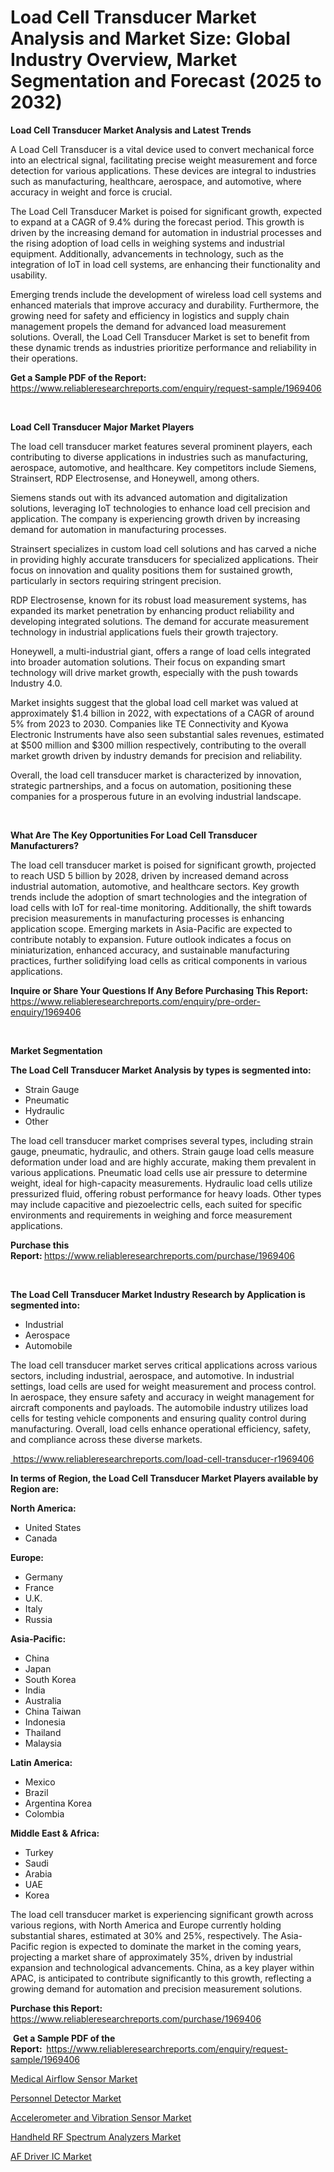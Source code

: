 <p><h1>Load Cell Transducer Market Analysis and Market Size: Global Industry Overview, Market Segmentation and Forecast (2025 to 2032)</h1></p><p><strong>Load Cell Transducer Market Analysis and Latest Trends</strong></p>
<p><p>A Load Cell Transducer is a vital device used to convert mechanical force into an electrical signal, facilitating precise weight measurement and force detection for various applications. These devices are integral to industries such as manufacturing, healthcare, aerospace, and automotive, where accuracy in weight and force is crucial. </p><p>The Load Cell Transducer Market is poised for significant growth, expected to expand at a CAGR of 9.4% during the forecast period. This growth is driven by the increasing demand for automation in industrial processes and the rising adoption of load cells in weighing systems and industrial equipment. Additionally, advancements in technology, such as the integration of IoT in load cell systems, are enhancing their functionality and usability. </p><p>Emerging trends include the development of wireless load cell systems and enhanced materials that improve accuracy and durability. Furthermore, the growing need for safety and efficiency in logistics and supply chain management propels the demand for advanced load measurement solutions. Overall, the Load Cell Transducer Market is set to benefit from these dynamic trends as industries prioritize performance and reliability in their operations.</p></p>
<p><strong>Get a Sample PDF of the Report:&nbsp;</strong> <a href="https://www.reliableresearchreports.com/enquiry/request-sample/1969406?utm_campaign=13&utm_medium=2&utm_source=Github&utm_content=ia&utm_term=11022025&utm_id=load-cell-transducer">https://www.reliableresearchreports.com/enquiry/request-sample/1969406</a></p>
<p>&nbsp;</p>
<p><strong>Load Cell Transducer Major Market Players</strong></p>
<p><p>The load cell transducer market features several prominent players, each contributing to diverse applications in industries such as manufacturing, aerospace, automotive, and healthcare. Key competitors include Siemens, Strainsert, RDP Electrosense, and Honeywell, among others.</p><p>Siemens stands out with its advanced automation and digitalization solutions, leveraging IoT technologies to enhance load cell precision and application. The company is experiencing growth driven by increasing demand for automation in manufacturing processes.</p><p>Strainsert specializes in custom load cell solutions and has carved a niche in providing highly accurate transducers for specialized applications. Their focus on innovation and quality positions them for sustained growth, particularly in sectors requiring stringent precision.</p><p>RDP Electrosense, known for its robust load measurement systems, has expanded its market penetration by enhancing product reliability and developing integrated solutions. The demand for accurate measurement technology in industrial applications fuels their growth trajectory.</p><p>Honeywell, a multi-industrial giant, offers a range of load cells integrated into broader automation solutions. Their focus on expanding smart technology will drive market growth, especially with the push towards Industry 4.0.</p><p>Market insights suggest that the global load cell market was valued at approximately $1.4 billion in 2022, with expectations of a CAGR of around 5% from 2023 to 2030. Companies like TE Connectivity and Kyowa Electronic Instruments have also seen substantial sales revenues, estimated at $500 million and $300 million respectively, contributing to the overall market growth driven by industry demands for precision and reliability.</p><p>Overall, the load cell transducer market is characterized by innovation, strategic partnerships, and a focus on automation, positioning these companies for a prosperous future in an evolving industrial landscape.</p></p>
<p>&nbsp;</p>
<p><strong>What Are The Key Opportunities For Load Cell Transducer Manufacturers?</strong></p>
<p><p>The load cell transducer market is poised for significant growth, projected to reach USD 5 billion by 2028, driven by increased demand across industrial automation, automotive, and healthcare sectors. Key growth trends include the adoption of smart technologies and the integration of load cells with IoT for real-time monitoring. Additionally, the shift towards precision measurements in manufacturing processes is enhancing application scope. Emerging markets in Asia-Pacific are expected to contribute notably to expansion. Future outlook indicates a focus on miniaturization, enhanced accuracy, and sustainable manufacturing practices, further solidifying load cells as critical components in various applications.</p></p>
<p><strong>Inquire or Share Your Questions If Any Before Purchasing This Report:</strong> <a href="https://www.reliableresearchreports.com/enquiry/pre-order-enquiry/1969406?utm_campaign=13&utm_medium=2&utm_source=Github&utm_content=ia&utm_term=11022025&utm_id=load-cell-transducer">https://www.reliableresearchreports.com/enquiry/pre-order-enquiry/1969406</a></p>
<p>&nbsp;</p>
<p><strong>Market Segmentation</strong></p>
<p><strong>The Load Cell Transducer Market Analysis by types is segmented into:</strong></p>
<p><ul><li>Strain Gauge</li><li>Pneumatic</li><li>Hydraulic</li><li>Other</li></ul></p>
<p><p>The load cell transducer market comprises several types, including strain gauge, pneumatic, hydraulic, and others. Strain gauge load cells measure deformation under load and are highly accurate, making them prevalent in various applications. Pneumatic load cells use air pressure to determine weight, ideal for high-capacity measurements. Hydraulic load cells utilize pressurized fluid, offering robust performance for heavy loads. Other types may include capacitive and piezoelectric cells, each suited for specific environments and requirements in weighing and force measurement applications.</p></p>
<p><strong>Purchase this Report:&nbsp;</strong><a href="https://www.reliableresearchreports.com/purchase/1969406?utm_campaign=13&utm_medium=2&utm_source=Github&utm_content=ia&utm_term=11022025&utm_id=load-cell-transducer">https://www.reliableresearchreports.com/purchase/1969406</a></p>
<p>&nbsp;</p>
<p><strong>The Load Cell Transducer Market Industry Research by Application is segmented into:</strong></p>
<p><ul><li>Industrial</li><li>Aerospace</li><li>Automobile</li></ul></p>
<p><p>The load cell transducer market serves critical applications across various sectors, including industrial, aerospace, and automotive. In industrial settings, load cells are used for weight measurement and process control. In aerospace, they ensure safety and accuracy in weight management for aircraft components and payloads. The automobile industry utilizes load cells for testing vehicle components and ensuring quality control during manufacturing. Overall, load cells enhance operational efficiency, safety, and compliance across these diverse markets.</p></p>
<p><a href="https://www.reliableresearchreports.com/load-cell-transducer-r1969406?utm_campaign=13&utm_medium=2&utm_source=Github&utm_content=ia&utm_term=11022025&utm_id=load-cell-transducer">&nbsp;https://www.reliableresearchreports.com/load-cell-transducer-r1969406</a></p>
<p><strong>In terms of Region, the Load Cell Transducer Market Players available by Region are:</strong></p>
<p>
    <p> <strong> North America: </strong>
        <ul>
            <li>United States</li>
            <li>Canada</li>
        </ul>
        </p> 
    <p> <strong> Europe: </strong>
        <ul>
            <li>Germany</li>
            <li>France</li>
            <li>U.K.</li>
            <li>Italy</li>
            <li>Russia</li>
        </ul>
        </p> 
    <p> <strong> Asia-Pacific: </strong>
        <ul>
            <li>China</li>
            <li>Japan</li>
            <li>South Korea</li>
            <li>India</li>
            <li>Australia</li>
            <li>China Taiwan</li>
            <li>Indonesia</li>
            <li>Thailand</li>
            <li>Malaysia</li>
        </ul>
        </p> 
    <p> <strong> Latin America: </strong>
        <ul>
            <li>Mexico</li>
            <li>Brazil</li>
            <li>Argentina Korea</li>
            <li>Colombia</li>
        </ul>
        </p> 
    <p> <strong> Middle East & Africa: </strong>
        <ul>
            <li>Turkey</li>
            <li>Saudi</li>
            <li>Arabia</li>
            <li>UAE</li>
            <li>Korea</li>
        </ul>
    </p>
    </p>
<p><p>The load cell transducer market is experiencing significant growth across various regions, with North America and Europe currently holding substantial shares, estimated at 30% and 25%, respectively. The Asia-Pacific region is expected to dominate the market in the coming years, projecting a market share of approximately 35%, driven by industrial expansion and technological advancements. China, as a key player within APAC, is anticipated to contribute significantly to this growth, reflecting a growing demand for automation and precision measurement solutions.</p></p>
<p><strong>Purchase this Report: </strong><a href="https://www.reliableresearchreports.com/purchase/1969406?utm_campaign=13&utm_medium=2&utm_source=Github&utm_content=ia&utm_term=11022025&utm_id=load-cell-transducer">https://www.reliableresearchreports.com/purchase/1969406</a></p>
<p>&nbsp;<strong>Get a Sample PDF of the Report:&nbsp;&nbsp;</strong><a href="https://www.reliableresearchreports.com/enquiry/request-sample/1969406?utm_campaign=13&utm_medium=2&utm_source=Github&utm_content=ia&utm_term=11022025&utm_id=load-cell-transducer">https://www.reliableresearchreports.com/enquiry/request-sample/1969406</a></p>
<p><strong></strong></p>
<p><p><a href="https://github.com/popupioo/Market-Research-Report-List-1/blob/main/medical-airflow-sensor-market.md?utm_campaign=13&utm_medium=2&utm_source=Github&utm_content=ia&utm_term=11022025&utm_id=load-cell-transducer">Medical Airflow Sensor Market</a></p><p><a href="https://github.com/briandahm87/Market-Research-Report-List-1/blob/main/personnel-detector-market.md?utm_campaign=13&utm_medium=2&utm_source=Github&utm_content=ia&utm_term=11022025&utm_id=load-cell-transducer">Personnel Detector Market</a></p><p><a href="https://github.com/ahmalaloanne/Market-Research-Report-List-1/blob/main/accelerometer-and-vibration-sensor-market.md?utm_campaign=13&utm_medium=2&utm_source=Github&utm_content=ia&utm_term=11022025&utm_id=load-cell-transducer">Accelerometer and Vibration Sensor Market</a></p><p><a href="https://github.com/peddicehle/Market-Research-Report-List-1/blob/main/handheld-rf-spectrum-analyzers-market.md?utm_campaign=13&utm_medium=2&utm_source=Github&utm_content=ia&utm_term=11022025&utm_id=load-cell-transducer">Handheld RF Spectrum Analyzers Market</a></p><p><a href="https://github.com/abantolemox08/Market-Research-Report-List-1/blob/main/af-driver-ic-market.md?utm_campaign=13&utm_medium=2&utm_source=Github&utm_content=ia&utm_term=11022025&utm_id=load-cell-transducer">AF Driver IC Market</a></p></p>
